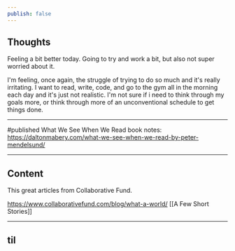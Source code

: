```yaml
---
publish: false
---
```

## Thoughts
Feeling a bit better today. Going to try and work a bit, but also not super worried about it.

I'm feeling, once again, the struggle of trying to do so much and it's really irritating. I want to read, write, code, and go to the gym all in the morning each day and it's just not realistic. I'm not sure if i need to think through my goals more, or think through more of an unconventional schedule to get things done. 

---

#published What We See When We Read book notes: https://daltonmabery.com/what-we-see-when-we-read-by-peter-mendelsund/

***
## Content
This great articles from Collaborative Fund.

https://www.collaborativefund.com/blog/what-a-world/ [[A Few Short Stories]]


***
## til



